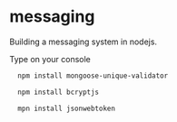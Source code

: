 # messaging
Building a messaging system in nodejs.


Type on your console
```bash
  npm install mongoose-unique-validator
```
```bash
  npm install bcryptjs
```
```bash
  mpn install jsonwebtoken
```
